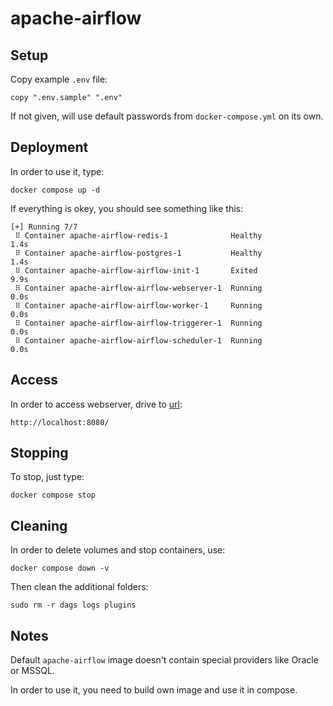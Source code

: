 # apache-airflow

## Setup

Copy example `.env` file:

```shell
copy ".env.sample" ".env"
```

If not given, will use default passwords from `docker-compose.yml` on its own.

## Deployment

In order to use it, type:

```shell
docker compose up -d
```

If everything is okey, you should see something like this:

```shell
[+] Running 7/7
 ⠿ Container apache-airflow-redis-1              Healthy                                                                                                                                                 1.4s
 ⠿ Container apache-airflow-postgres-1           Healthy                                                                                                                                                 1.4s
 ⠿ Container apache-airflow-airflow-init-1       Exited                                                                                                                                                  9.9s
 ⠿ Container apache-airflow-airflow-webserver-1  Running                                                                                                                                                 0.0s
 ⠿ Container apache-airflow-airflow-worker-1     Running                                                                                                                                                 0.0s
 ⠿ Container apache-airflow-airflow-triggerer-1  Running                                                                                                                                                 0.0s
 ⠿ Container apache-airflow-airflow-scheduler-1  Running                                                                                                                                                 0.0s
```

## Access

In order to access webserver, drive to [url](http://localhost:8080/):

```xd
http://localhost:8080/
```

## Stopping

To stop, just type:

```shell
docker compose stop
```

## Cleaning

In order to delete volumes and stop containers, use:

```shell
docker compose down -v
```

Then clean the additional folders:

```shell
sudo rm -r dags logs plugins
```

## Notes

Default `apache-airflow` image doesn't contain special providers like Oracle or MSSQL.

In order to use it, you need to build own image and use it in compose.
